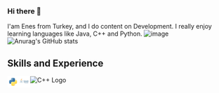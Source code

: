### Hi there 👋

I'am Enes from Turkey, and I do content on Development. I really enjoy learning languages like Java, C++ and Python.
![image](https://github-readme-stats.vercel.app/api/top-langs/?username=Reines5&layout=compact&langs_count=8&hide_border=true&title_color=000000&icon_color=000000&text_color=000000&bg_color=ffffff)
![Anurag's GitHub stats](https://github-readme-stats.vercel.app/api?username=Reines5&theme=dark&show_icons=true)

## Skills and Experience

<img align="left" alt="Python" width="26px" src="https://raw.githubusercontent.com/github/explore/cebd63002168a05a6a642f309227eefeccd92950/topics/python/python.png" />
<img src="https://raw.githubusercontent.com/isocpp/logos/master/cpp_logo.png" alt="C++ Logo" width="26" /> 
<img align="left" alt="Java" width="26px" src="https://raw.githubusercontent.com/github/explore/cebd63002168a05a6a642f309227eefeccd92950/topics/java/java.png" />
